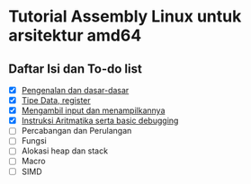 # Tutorial Assembly Linux untuk arsitektur amd64

## Daftar Isi dan To-do list
- [X] [Pengenalan dan dasar-dasar](https://kawaii-ghost.github.io/x64-linux-asm/1.Perkenalan)
- [X] [Tipe Data, register](https://kawaii-ghost.github.io/x64-linux-asm/2.Ukuran-data-memori-statis-register) 
- [X] [Mengambil input dan menampilkannya](https://kawaii-ghost.github.io/x64-linux-asm/3.%20Mengambil%20Input%20dan%20Mencetaknya)
- [X] [Instruksi Aritmatika serta basic debugging](https://kawaii-ghost.github.io/x64-linux-asm/4.%20Instruksi%20Aritmatika%20serta%20basic%20debugging)
- [ ] Percabangan dan Perulangan 
- [ ] Fungsi
- [ ] Alokasi heap dan stack
- [ ] Macro
- [ ] SIMD

